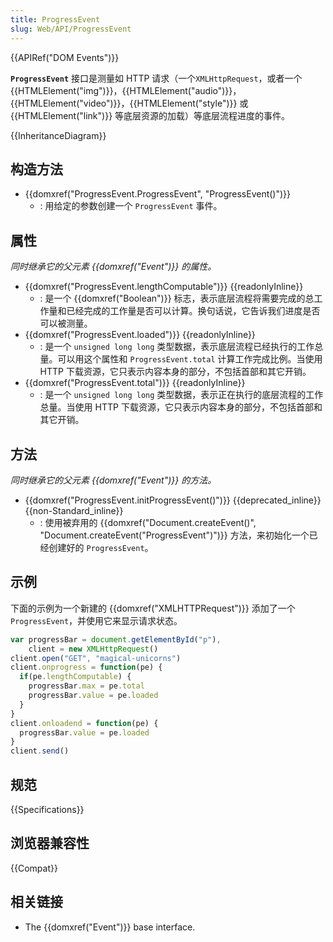 ```yaml
---
title: ProgressEvent
slug: Web/API/ProgressEvent
---
```


{{APIRef("DOM Events")}}

**`ProgressEvent`** 接口是测量如 HTTP 请求（一个`XMLHttpRequest`，或者一个 {{HTMLElement("img")}}，{{HTMLElement("audio")}}，{{HTMLElement("video")}}，{{HTMLElement("style")}} 或 {{HTMLElement("link")}} 等底层资源的加载）等底层流程进度的事件。

{{InheritanceDiagram}}

## 构造方法

- {{domxref("ProgressEvent.ProgressEvent", "ProgressEvent()")}}
  - : 用给定的参数创建一个 `ProgressEvent` 事件。

## 属性

_同时继承它的父元素 {{domxref("Event")}} 的属性。_

- {{domxref("ProgressEvent.lengthComputable")}} {{readonlyInline}}
  - : 是一个 {{domxref("Boolean")}} 标志，表示底层流程将需要完成的总工作量和已经完成的工作量是否可以计算。换句话说，它告诉我们进度是否可以被测量。
- {{domxref("ProgressEvent.loaded")}} {{readonlyInline}}
  - : 是一个 `unsigned long long` 类型数据，表示底层流程已经执行的工作总量。可以用这个属性和 `ProgressEvent.total` 计算工作完成比例。当使用 HTTP 下载资源，它只表示内容本身的部分，不包括首部和其它开销。
- {{domxref("ProgressEvent.total")}} {{readonlyInline}}
  - : 是一个 `unsigned long long` 类型数据，表示正在执行的底层流程的工作总量。当使用 HTTP 下载资源，它只表示内容本身的部分，不包括首部和其它开销。

## 方法

_同时继承它的父元素 {{domxref("Event")}} 的方法。_

- {{domxref("ProgressEvent.initProgressEvent()")}} {{deprecated_inline}}{{non-Standard_inline}}
  - : 使用被弃用的 {{domxref("Document.createEvent()", "Document.createEvent(\"ProgressEvent\")")}} 方法，来初始化一个已经创建好的 `ProgressEvent`。

## 示例

下面的示例为一个新建的 {{domxref("XMLHTTPRequest")}} 添加了一个 `ProgressEvent`，并使用它来显示请求状态。

```js
var progressBar = document.getElementById("p"),
    client = new XMLHttpRequest()
client.open("GET", "magical-unicorns")
client.onprogress = function(pe) {
  if(pe.lengthComputable) {
    progressBar.max = pe.total
    progressBar.value = pe.loaded
  }
}
client.onloadend = function(pe) {
  progressBar.value = pe.loaded
}
client.send()
```

## 规范

{{Specifications}}

## 浏览器兼容性

{{Compat}}

## 相关链接

- The {{domxref("Event")}} base interface.
